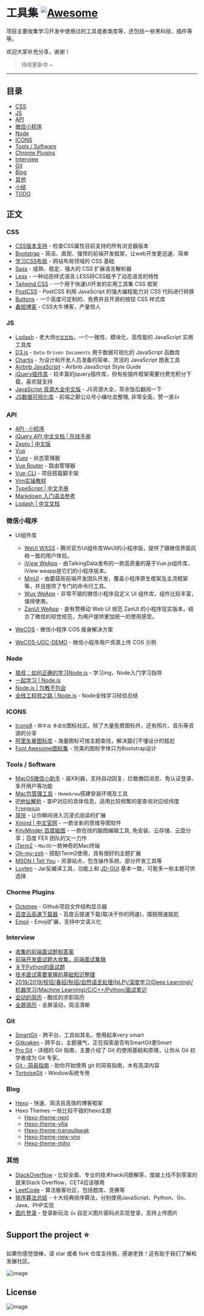 # 工具集 [![Awesome](https://awesome.re/badge.svg)](https://github.com/sindresorhus/awesome)

项目主要收集学习开发中使用过的工具或者类库等，还包括一些黑科技、插件等等。

欢迎大家补充分享，谢谢！

> 持续更新中 ~

---

<h2 id="catalog">目录</h2>

- [CSS](#css)
- [JS](#javascript)
- [API](#api)
- [微信小程序](#wxmini)
- [Node](#node)
- [ICONS](#icon)
- [Tools / Software](#tools)
- [Chrome Plugins](#chorme-plugins)
- [Interview](#interview)
- [Git](#git)
- [Blog](#blog)
- [其他](#other)
- [小结](#summary)
- [TODO](#todo)

## 正文


<h3 id="css">CSS</h3>

- [CSS版本支持](https://caniuse.com/) - 检查CSS属性目前支持的所有浏览器版本
- [Bootstrap](https://v2.bootcss.com/index.html) - 简洁、直观、强悍的前端开发框架，让web开发更迅速、简单
- [学习CSS布局](http://zh.learnlayout.com/) - 网站布局领域的 CSS 基础
- [Sass](https://www.sasscss.com/) - 成熟、稳定、强大的 CSS 扩展语言解析器
- [Less](http://www.bootcss.com/p/lesscss/) - 一种动态样式语言.LESS将CSS赋予了动态语言的特性
- [Tailwind CSS](https://www.tailwindcss.cn/) - 一个用于快速UI开发的实用工具集 CSS 框架
- [PostCSS](https://www.postcss.com.cn/) - PostCSS 利用 JavaScript 的强大编程能力对 CSS 代码进行转换
- [Buttons](http://www.bootcss.com/p/buttons/) - 一个高度可定制的、免费并且开源的按钮 CSS 样式库
- [鑫旭博客](https://www.zhangxinxu.com/wordpress/category/css/) - CSS大牛博客，产量惊人


<h3 id="css">JS</h3>

- [Lodash](https://github.com/lodash/lodash/wiki/FP-Guide) - 老大师[`中文文档`](https://www.lodashjs.com/docs/4.17.5.html)，一个一致性、模块化、高性能的 JavaScript 实用工具库 
- [D3.js](https://github.com/d3/d3) - `Data-Driven Documents` 用于数据可视化的 JavaScript 函数库
- [Chartjs](https://chartjs.bootcss.com/) - 为设计和开发人员准备的简单、灵活的 JavaScript 图表工具
- [Airbnb JavaScript](https://github.com/airbnb/javascript) - Airbnb JavaScript Style Guide
- [jQuery插件库](http://www.jq22.com/) - 较丰富的jquery插件库，但有些插件框架需要付费充积分下载，喜欢就支持
- [JavaScript 资源大全中文版](https://github.com/jobbole/awesome-javascript-cn) - JS资源大全，茶余饭后翻阅一下
- [JS数据可视化库](https://mp.weixin.qq.com/s/jdPgWwSEVTX06zJvXlsmOg) - 前端之巅公众号小编吐血整理, 非常全面，赞一波👍

<h3 id="api">API</h3>

- [API · 小程序](https://developers.weixin.qq.com/miniprogram/dev/)
- [jQuery API 中文文档 | 在线手册](http://jquery.cuishifeng.cn/)
- [Zepto | 中文版](http://www.css88.com/doc/zeptojs_api/#)
- [Vue](https://cn.vuejs.org/v2/guide/)
- [Vuex](https://vuex.vuejs.org) - 状态管理器
- [Vue Router](https://router.vuejs.org) - 路由管理器
- [Vue-CLI](https://cli.vuejs.org/) - 项目搭载脚手架
- [Vim实操教程](https://github.com/dofy/learn-vim)
- [TypeScript | 中文手册](https://typescript.bootcss.com/)
- [Markdown 入门语法参考](http://xianbai.me/learn-md/index.html)
- [Lodash | 中文文档](https://www.lodashjs.com/docs/4.17.5.html)

<h3 id="wxmini">微信小程序</h3>

- UI组件库
	
	- [WeUI WXSS](https://github.com/Tencent/weui-wxss) - 腾讯官方UI组件库WeUI的小程序版，提供了跟微信界面风格一致的用户体验。
	- [iView WeApp](https://weapp.iviewui.com/) - 由TalkingData发布的一款高质量的基于Vue.js组件库，iView weapp是它们的小程序版本。
	- [MinUI](https://meili.github.io/min/docs/minui/) - 由蘑菇街前端开发团队开发，覆盖小程序原生框架及主流框架等，并且提供了专门的命令行工具。
	- [Wux WeApp](https://wux-weapp.github.io/wux-weapp/#/) - 非常不错的微信小程序自定义 UI 组件库，组件比较丰富，值得使用。
	- [ZanUI WeApp](https://youzan.github.io/vant-weapp/#/intro) - 是有赞移动 Web UI 规范 ZanUI 的小程序现实版本，结合了微信的视觉规范，为用户提供更加统一的使用感受。

- [WeCOS](https://github.com/tencentyun/wecos) - 微信小程序 COS 瘦身解决方案
- [WeCOS-UGC-DEMO](https://github.com/tencentyun/wecos-ugc-upload-demo) - 微信小程序用户资源上传 COS 示例
 

<h3 id="node">Node</h3>

- [狼叔：如何正确的学习Node.js](https://github.com/i5ting/How-to-learn-node-correctly) - 学习ing，Node入门学习指导
- [一起学习 | Node.js](https://github.com/nswbmw/N-blog)
- [Node.js | 包教不包会](https://github.com/alsotang/node-lessons)
- [全栈工程师之路 | Node.js](http://i5ting.github.io/nodejs-fullstack/) - Node全栈学习经验总结


<h3 id="icon">ICONS</h3>

- [Icons8](https://icons8.com/) - `跨平台` `多语言`图标社区。除了大量免费图标外，还有照片、音乐等资源的分享
- [阿里矢量图标库](http://www.iconfont.cn/) - 海量图标可按主题查找，解决猿们不懂设计的尴尬
- [Font Awesome图标集](http://www.bootcss.com/p/font-awesome/) - 完美的图标字体只为Bootstrap设计

<h3 id='tools'>Tools / Software</h3>

- [MacOS微信小助手](https://github.com/computeracy/WeChatPlugin-MacOS) - 装X利器，支持自动回复、拦截撤回消息、免认证登录、多开用户等功能
- [Mac包管理工具](https://brew.sh/) - `Homebrew`搭建安装环境及工具
- [IP地址解析](https://ipstack.com) - 查IP对应的具体信息，适用比较频繁的是查询对应经纬度 [`Freegeoip`](https://github.com/fiorix/freegeoip)
- [简悦](https://github.com/Kenshin/simpread) - 让你瞬间进入沉浸式阅读的扩展
- [Xmind | 中文官网](https://www.xmind.cn/) - 一款全新的思维导图软件
- [KityMinder 百度脑图](http://naotu.baidu.com) - 一款在线的脑图编辑工具, 免安装、云存储、云盘分享；百度 FEX 团队的又一力作
- [iTerm2](https://iterm2.com/) - `MacOS`一款神奇的Mac终端
- [Oh-my-zsh](https://ohmyz.sh/) - 搭配iTerm2使用，具有很好的主题扩展
- [MSDN I Tell You](https://msdn.itellyou.cn/) - 资源站点，包含操作系统、部分开发工具等
- [Luyten](https://www.softpedia.com/get/Programming/Debuggers-Decompilers-Dissasemblers/Luyten.shtml) - Jar反编译工具，功能上和 [JD-GUI](http://jd.benow.ca/) 基本一致，可能多一些主题可供选择

<h3 id='chorme-plugins'>Chorme Plugins</h3>

- [Octotree](https://github.com/computeracy/octotree) - Github项目文件结构显示器
- [百度云高速下载器](https://github.com/high-speed-downloader/high-speed-downloader) - 百度云提速下载(取决于你的网速)，摆脱限速尴尬
- [Emoji](https://github.com/Kenshin/emoji) - Emoji扩展，支持中文语义化

<h3 id='interview'>Interview</h3>

- [收集的前端面试题和答案](https://github.com/qiu-deqing/FE-interview)
- [前端开发面试题大收集，前端面试集锦](https://github.com/paddingme/Front-end-Web-Development-Interview-Question)
- [关于Python的面试题](https://github.com/computeracy/interview_python)
- [技术面试需要掌握的基础知识整理](https://github.com/computeracy/Interview-Notebook)
- [2018/2019/校招/春招/秋招/自然语言处理(NLP)/深度学习(Deep Learning)/机器学习(Machine Learning)/C/C++/Python/面试笔记](https://github.com/imhuay/Algorithm_Interview_Notes-Chinese)
- [会动的简历](https://github.com/jirengu-inc/animating-resume) - 酷炫的求职简历
- [全屏简历](http://www.flqin.com/) - 全屏滚动，简洁清晰

<h3 id='git'>Git</h3>

- [SmartGit](https://www.syntevo.com/smartgit/) - 跨平台，工具如其名，使用起来very smart
- [Gitkraken](https://www.gitkraken.com/git-client) - 跨平台，主题骚气，正在探索是否有SmartGit更Smart
- [Pro Git](https://progit.bootcss.com/) - 详细的 Git 指南，主要介绍了 Git 的使用基础和原理，让你从 Git 初学者成为 Git 专家。
- [Git - 简易指南](http://www.bootcss.com/p/git-guide/) - 助你开始使用 git 的简易指南，木有高深内容
- [TortoiseGit](https://tortoisegit.org/) - Window系统专用

<h3 id="blog">Blog</h3>

- [Hexo](https://hexo.io/zh-cn/) - 快速、简洁且高效的博客框架
- Hexo Themes 一些比较不错的hexo主题
	- [Hexo-theme-next](https://github.com/iissnan/hexo-theme-next)
	- [Hexo-theme-yilia](https://github.com/litten/hexo-theme-yilia)
	- [Hexo-theme-tranquilpeak](https://github.com/LouisBarranqueiro/hexo-theme-tranquilpeak)
	- [Hexo-theme-new-vno](https://github.com/monniya/hexo-theme-new-vno)
	- [Hexo-theme-miho](https://github.com/WongMinHo/hexo-theme-miho)
  

<h3 id="other">其他</h3>

- [StackOverflow](https://stackoverflow.com/) - 比较全面、专业的技术hack问题解答，度娘上找不到答案的就来Stack Overflow，CET4应该够用
- [LeetCode](https://leetcode-cn.com/) - 算法极客社区，包括题库、竞赛等
- [排序算法总结](https://github.com/hustcc/JS-Sorting-Algorithm) - 十大经典排序算法，分别使用JavaScript、Python、Go、Java、PHP实现
- [图片登录](https://www.pixelpin.io/) - 登录新玩法 👍 自定义图片密码点实现登录，支持上传图片


## Support the project ⭐
如果你感觉很棒，请 star 或者 fork 仓库支持我，感谢老铁！这有助于我们了解和发展社区。

![image](https://raw.githubusercontent.com/botpress/botpress/master/.github/assets/star_us.gif)

## License

![image](https://camo.githubusercontent.com/b0224997019dec4e51d692c722ea9bee2818c837/68747470733a2f2f696d672e736869656c64732e696f2f6769746875622f6c6963656e73652f6d6173686170652f6170697374617475732e737667)
